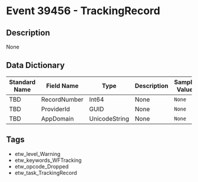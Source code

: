 # Event 39456 - TrackingRecord

## Description
None

## Data Dictionary
|Standard Name|Field Name|Type|Description|Sample Value|
|---|---|---|---|---|
|TBD|RecordNumber|Int64|None|`None`|
|TBD|ProviderId|GUID|None|`None`|
|TBD|AppDomain|UnicodeString|None|`None`|

## Tags
* etw_level_Warning
* etw_keywords_WFTracking
* etw_opcode_Dropped
* etw_task_TrackingRecord